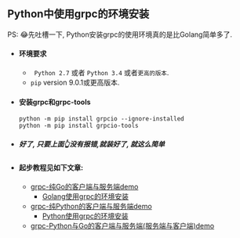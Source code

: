 ## Python中使用grpc的环境安装

PS: 😂先吐槽一下, Python安装grpc的使用环境真的是比Golang简单多了.

- #### 环境要求

  - ` Python 2.7` 或者 `Python 3.4` 或者`更高的版本`.
  -  `pip` version 9.0.1或更高版本.

- #### 安装grpc和grpc-tools

  ```shell
  python -m pip install grpcio --ignore-installed
  python -m pip install grpcio-tools
  ```

- ##### 好了, 只要上面👆没有报错,就装好了, 就这么简单

- #### 起步教程见如下文章:

  - [grpc-纯Go的客户端与服务端demo]()
    - [Golang使用grpc的环境安装](../GolangDocs/GrpcEnvWithGolang_Mac.md)
  - [grpc-纯Python的客户端与服务端demo]()
    - [Python使用grpc的环境安装](#)
  - [grpc-Python与Go的客户端与服务端(服务端与客户端)demo]()


